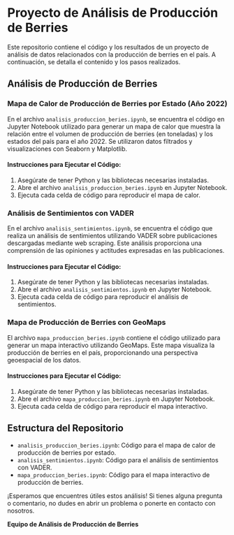 # Proyecto de Análisis de Producción de Berries

Este repositorio contiene el código y los resultados de un proyecto de análisis de datos relacionados con la producción de berries en el país. A continuación, se detalla el contenido y los pasos realizados.

## Análisis de Producción de Berries

### Mapa de Calor de Producción de Berries por Estado (Año 2022)

En el archivo `analisis_produccion_beries.ipynb`, se encuentra el código en Jupyter Notebook utilizado para generar un mapa de calor que muestra la relación entre el volumen de producción de berries (en toneladas) y los estados del país para el año 2022. Se utilizaron datos filtrados y visualizaciones con Seaborn y Matplotlib.

#### Instrucciones para Ejecutar el Código:

1. Asegúrate de tener Python y las bibliotecas necesarias instaladas.
2. Abre el archivo `analisis_produccion_beries.ipynb` en Jupyter Notebook.
3. Ejecuta cada celda de código para reproducir el mapa de calor.

### Análisis de Sentimientos con VADER

En el archivo `analisis_sentimientos.ipynb`, se encuentra el código que realiza un análisis de sentimientos utilizando VADER sobre publicaciones descargadas mediante web scraping. Este análisis proporciona una comprensión de las opiniones y actitudes expresadas en las publicaciones.

#### Instrucciones para Ejecutar el Código:

1. Asegúrate de tener Python y las bibliotecas necesarias instaladas.
2. Abre el archivo `analisis_sentimientos.ipynb` en Jupyter Notebook.
3. Ejecuta cada celda de código para reproducir el análisis de sentimientos.

### Mapa de Producción de Berries con GeoMaps

El archivo `mapa_produccion_beries.ipynb` contiene el código utilizado para generar un mapa interactivo utilizando GeoMaps. Este mapa visualiza la producción de berries en el país, proporcionando una perspectiva geoespacial de los datos.

#### Instrucciones para Ejecutar el Código:

1. Asegúrate de tener Python y las bibliotecas necesarias instaladas.
2. Abre el archivo `mapa_produccion_beries.ipynb` en Jupyter Notebook.
3. Ejecuta cada celda de código para reproducir el mapa interactivo.

## Estructura del Repositorio

- `analisis_produccion_beries.ipynb`: Código para el mapa de calor de producción de berries por estado.
- `analisis_sentimientos.ipynb`: Código para el análisis de sentimientos con VADER.
- `mapa_produccion_beries.ipynb`: Código para el mapa interactivo de producción de berries.

¡Esperamos que encuentres útiles estos análisis! Si tienes alguna pregunta o comentario, no dudes en abrir un problema o ponerte en contacto con nosotros.

**Equipo de Análisis de Producción de Berries**

